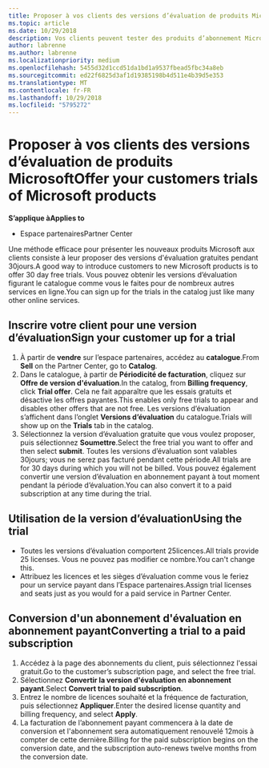 ```yaml
---
title: Proposer à vos clients des versions d’évaluation de produits Microsoft | Espaces partenaires
ms.topic: article
ms.date: 10/29/2018
description: Vos clients peuvent tester des produits d’abonnement Microsoft pendant 30jours.
author: labrenne
ms.author: labrenne
ms.localizationpriority: medium
ms.openlocfilehash: 5455d32d1ccd51da1bd1a9537fbead5fbc34a8eb
ms.sourcegitcommit: ed22f6825d3af1d19385198b4d511e4b39d5e353
ms.translationtype: MT
ms.contentlocale: fr-FR
ms.lasthandoff: 10/29/2018
ms.locfileid: "5795272"
---
```

# <a name="offer-your-customers-trials-of-microsoft-products"></a><span data-ttu-id="22e6b-103">Proposer à vos clients des versions d’évaluation de produits Microsoft</span><span class="sxs-lookup"><span data-stu-id="22e6b-103">Offer your customers trials of Microsoft products</span></span>

**<span data-ttu-id="22e6b-104">S’applique à</span><span class="sxs-lookup"><span data-stu-id="22e6b-104">Applies to</span></span>**

-  <span data-ttu-id="22e6b-105">Espace partenaires</span><span class="sxs-lookup"><span data-stu-id="22e6b-105">Partner Center</span></span>

<span data-ttu-id="22e6b-106">Une méthode efficace pour présenter les nouveaux produits Microsoft aux clients consiste à leur proposer des versions d'évaluation gratuites pendant 30jours.</span><span class="sxs-lookup"><span data-stu-id="22e6b-106">A good way to introduce customers to new Microsoft products is to offer 30 day free trials.</span></span> <span data-ttu-id="22e6b-107">Vous pouvez obtenir les versions d’évaluation figurant le catalogue comme vous le faites pour de nombreux autres services en ligne.</span><span class="sxs-lookup"><span data-stu-id="22e6b-107">You can sign up for the trials in the catalog just like many other online services.</span></span>  

## <a name="sign-your-customer-up-for-a-trial"></a><span data-ttu-id="22e6b-108">Inscrire votre client pour une version d’évaluation</span><span class="sxs-lookup"><span data-stu-id="22e6b-108">Sign your customer up for a trial</span></span>

1.  <span data-ttu-id="22e6b-109">À partir de **vendre** sur l’espace partenaires, accédez au **catalogue**.</span><span class="sxs-lookup"><span data-stu-id="22e6b-109">From **Sell** on the Partner Center, go to **Catalog**.</span></span> 
2.  <span data-ttu-id="22e6b-110">Dans le catalogue, à partir de **Périodicité de facturation**, cliquez sur **Offre de version d'évaluation**.</span><span class="sxs-lookup"><span data-stu-id="22e6b-110">In the catalog, from **Billing frequency**, click **Trial offer**.</span></span> <span data-ttu-id="22e6b-111">Cela ne fait apparaître que les essais gratuits et désactive les offres payantes.</span><span class="sxs-lookup"><span data-stu-id="22e6b-111">This enables only free trials to appear and disables other offers that are not free.</span></span> <span data-ttu-id="22e6b-112">Les versions d’évaluation s’affichent dans l’onglet **Versions d’évaluation** du catalogue.</span><span class="sxs-lookup"><span data-stu-id="22e6b-112">Trials will show up on the **Trials** tab in the catalog.</span></span>
3.  <span data-ttu-id="22e6b-113">Sélectionnez la version d’évaluation gratuite que vous voulez proposer, puis sélectionnez **Soumettre**.</span><span class="sxs-lookup"><span data-stu-id="22e6b-113">Select the free trial you want to offer and then select **submit**.</span></span> <span data-ttu-id="22e6b-114">Toutes les versions d’évaluation sont valables 30jours; vous ne serez pas facturé pendant cette période.</span><span class="sxs-lookup"><span data-stu-id="22e6b-114">All trials are for 30 days during which you will not be billed.</span></span> <span data-ttu-id="22e6b-115">Vous pouvez également convertir une version d’évaluation en abonnement payant à tout moment pendant la période d’évaluation.</span><span class="sxs-lookup"><span data-stu-id="22e6b-115">You can also convert it to a paid subscription at any time during the trial.</span></span>

## <a name="using-the-trial"></a><span data-ttu-id="22e6b-116">Utilisation de la version d’évaluation</span><span class="sxs-lookup"><span data-stu-id="22e6b-116">Using the trial</span></span>

- <span data-ttu-id="22e6b-117">Toutes les versions d’évaluation comportent 25licences.</span><span class="sxs-lookup"><span data-stu-id="22e6b-117">All trials provide 25 licenses.</span></span> <span data-ttu-id="22e6b-118">Vous ne pouvez pas modifier ce nombre.</span><span class="sxs-lookup"><span data-stu-id="22e6b-118">You can't change this.</span></span>
- <span data-ttu-id="22e6b-119">Attribuez les licences et les sièges d’évaluation comme vous le feriez pour un service payant dans l’Espace partenaires.</span><span class="sxs-lookup"><span data-stu-id="22e6b-119">Assign trial licenses and seats just as you would for a paid service in Partner Center.</span></span>

## <a name="converting-a-trial-to-a-paid-subscription"></a><span data-ttu-id="22e6b-120">Conversion d'un abonnement d'évaluation en abonnement payant</span><span class="sxs-lookup"><span data-stu-id="22e6b-120">Converting a trial to a paid subscription</span></span>

1.  <span data-ttu-id="22e6b-121">Accédez à la page des abonnements du client, puis sélectionnez l'essai gratuit.</span><span class="sxs-lookup"><span data-stu-id="22e6b-121">Go to the customer’s subscription page, and select the free trial.</span></span>
2.  <span data-ttu-id="22e6b-122">Sélectionnez **Convertir la version d'évaluation en abonnement payant**.</span><span class="sxs-lookup"><span data-stu-id="22e6b-122">Select **Convert trial to paid subscription**.</span></span>
3.  <span data-ttu-id="22e6b-123">Entrez le nombre de licences souhaité et la fréquence de facturation, puis sélectionnez **Appliquer**.</span><span class="sxs-lookup"><span data-stu-id="22e6b-123">Enter the desired license quantity and billing frequency, and select **Apply**.</span></span>
4.  <span data-ttu-id="22e6b-124">La facturation de l’abonnement payant commencera à la date de conversion et l'abonnement sera automatiquement renouvelé 12mois à compter de cette dernière.</span><span class="sxs-lookup"><span data-stu-id="22e6b-124">Billing for the paid subscription begins on the conversion date, and the subscription auto-renews twelve months from the conversion date.</span></span> 


